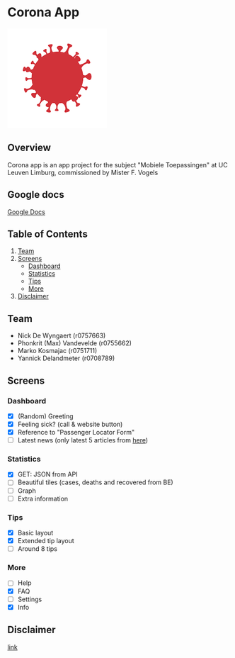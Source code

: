 # Corona App

![Logo](/assets/images/big-logo.png)

## Overview
Corona app is an app project for the subject "Mobiele Toepassingen" at UC Leuven Limburg, commissioned by Mister F. Vogels

## Google docs
[Google Docs](https://docs.google.com/document/d/1ZcWHinmR31_1C4Sn5ZkiBSRSL_K1S2E2_ueMW-WkAWY/edit?usp=sharing)

## Table of Contents
1. [Team](#Team)
2. [Screens](#Screens)
    - [Dashboard](#Dashboard)
    - [Statistics](#Statistics)
    - [Tips](#Tips)
    - [More](#More)
3. [Disclaimer](#Disclaimer)

## Team
- Nick De Wyngaert (r0757663)
- Phonkrit (Max) Vandevelde (r0755662)
- Marko Kosmajac (r0751711)
- Yannick Delandmeter (r0708789)

## Screens
### Dashboard
- [X] (Random) Greeting
- [X] Feeling sick? (call & website button)
- [X] Reference to "Passenger Locator Form"
- [ ] Latest news (only latest 5 articles from [here](https://www.info-coronavirus.be/en/news))
### Statistics
- [X] GET: JSON from API
- [ ] Beautiful tiles (cases, deaths and recovered from BE)
- [ ] Graph
- [ ] Extra information
### Tips
- [X] Basic layout
- [X] Extended tip layout
- [ ] Around 8 tips
### More
- [ ] Help
- [X] FAQ
- [ ] Settings
- [X] Info

## Disclaimer
[link](https://nl.wikipedia.org/wiki/Regeringsformaties_Belgi%C3%AB_2019-2020)
